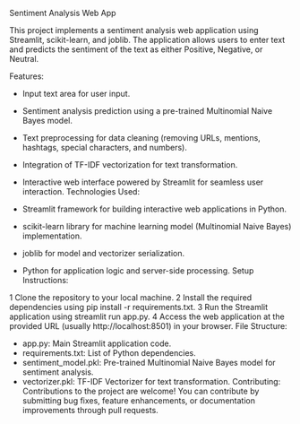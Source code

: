 Sentiment Analysis Web App

This project implements a sentiment analysis web application using Streamlit, scikit-learn, and joblib. The application allows users to enter text and predicts the sentiment of the text as either Positive, Negative, or Neutral.

Features:

* Input text area for user input.
* Sentiment analysis prediction using a pre-trained Multinomial Naive Bayes model.
* Text preprocessing for data cleaning (removing URLs, mentions, hashtags, special characters, and numbers).
* Integration of TF-IDF vectorization for text transformation.
* Interactive web interface powered by Streamlit for seamless user interaction.
Technologies Used:

* Streamlit framework for building interactive web applications in Python.
* scikit-learn library for machine learning model (Multinomial Naive Bayes) implementation.
* joblib for model and vectorizer serialization.
* Python for application logic and server-side processing.
Setup Instructions:

1 Clone the repository to your local machine.
2 Install the required dependencies using pip install -r requirements.txt.
3 Run the Streamlit application using streamlit run app.py.
4 Access the web application at the provided URL (usually http://localhost:8501) in your browser.
File Structure:

* app.py: Main Streamlit application code.
* requirements.txt: List of Python dependencies.
* sentiment_model.pkl: Pre-trained Multinomial Naive Bayes model for sentiment analysis.
* vectorizer.pkl: TF-IDF Vectorizer for text transformation.
Contributing:
Contributions to the project are welcome! You can contribute by submitting bug fixes, feature enhancements, or documentation improvements through pull requests.

